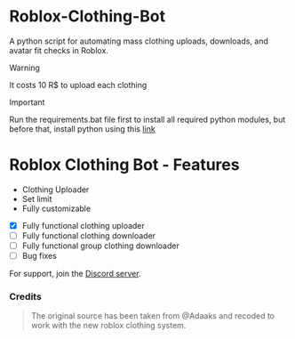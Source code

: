 # Roblox-Clothing-Bot
 A python script for automating mass clothing uploads, downloads, and avatar fit checks in Roblox.

> [!WARNING]
> It costs 10 R$ to upload each clothing

> [!IMPORTANT]
> Run the requirements.bat file first to install all required python modules, but before that, install python using this [link](https://www.python.org/downloads/release/python-3100/) 

 
# Roblox Clothing Bot - Features
- Clothing Uploader
 - Set limit
 - Fully customizable



- [x] Fully functional clothing uploader
- [ ] Fully functional clothing downloader
- [ ] Fully functional group clothing downloader
- [ ] Bug fixes

For support, join the [Discord server](https://discord.gg/MG4uudjD7U).

### Credits
> The original source has been taken from @Adaaks and recoded to work with the new roblox clothing system.
